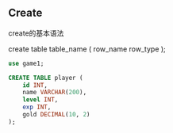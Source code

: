 ## Create

create的基本语法

create table table_name (
    row_name row_type
);

```sql
use game1;

CREATE TABLE player (
	id INT,
	name VARCHAR(200),
	level INT,
	exp INT,
	gold DECIMAL(10, 2)
);
```